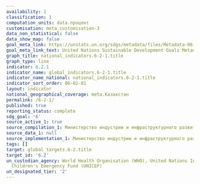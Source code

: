 ```yaml
---
availability: 1
classification: 1
computation_units: data.процент
customisation: meta.customisation-3
data_non_statistical: false
data_show_map: false
goal_meta_link: https://unstats.un.org/sdgs/metadata/files/Metadata-06-02-01.pdf
goal_meta_link_text: United Nations Sustainable Development Goals Metadata (pdf 428kB)
graph_title: national_indicators.6-2-1.title
graph_type: line
indicator: 6.2.1
indicator_name: global_indicators.6-2-1.title
indicator_name_national: national_indicators.6-2-1.title
indicator_sort_order: 06-02-01
layout: indicator
national_geographical_coverage: meta.Казахстан
permalink: /6-2-1/
published: true
reporting_status: complete
sdg_goal: '6'
source_active_1: true
source_compilation_1: Министерство индустрии и инфраструктурного развития РК
source_data_1: null
source_implementation_1: Министерство индустрии и инфраструктурного развития РК
tags: []
target: global_targets.6-2.title
target_id: '6.2'
un_custodian_agency: World Health Organisation (WHO), United Nations International
  Children's Emergency Fund (UNICEF)
un_designated_tier: '2'
---
```

